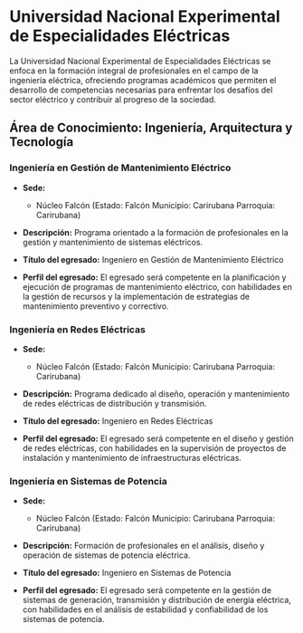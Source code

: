 # Universidad Nacional Experimental de Especialidades Eléctricas

La Universidad Nacional Experimental de Especialidades Eléctricas se enfoca en la formación integral de profesionales en el campo de la ingeniería eléctrica, ofreciendo programas académicos que permiten el desarrollo de competencias necesarias para enfrentar los desafíos del sector eléctrico y contribuir al progreso de la sociedad.

## Área de Conocimiento: Ingeniería, Arquitectura y Tecnología

### Ingeniería en Gestión de Mantenimiento Eléctrico

* **Sede:** 
  * Núcleo Falcón (Estado: Falcón Municipio: Carirubana Parroquia: Carirubana)

* **Descripción:** 
  Programa orientado a la formación de profesionales en la gestión y mantenimiento de sistemas eléctricos.

* **Título del egresado:** 
  Ingeniero en Gestión de Mantenimiento Eléctrico

* **Perfil del egresado:** 
  El egresado será competente en la planificación y ejecución de programas de mantenimiento eléctrico, con habilidades en la gestión de recursos y la implementación de estrategias de mantenimiento preventivo y correctivo.

### Ingeniería en Redes Eléctricas

* **Sede:** 
  * Núcleo Falcón (Estado: Falcón Municipio: Carirubana Parroquia: Carirubana)

* **Descripción:** 
  Programa dedicado al diseño, operación y mantenimiento de redes eléctricas de distribución y transmisión.

* **Título del egresado:** 
  Ingeniero en Redes Eléctricas

* **Perfil del egresado:** 
  El egresado será competente en el diseño y gestión de redes eléctricas, con habilidades en la supervisión de proyectos de instalación y mantenimiento de infraestructuras eléctricas.

### Ingeniería en Sistemas de Potencia

* **Sede:** 
  * Núcleo Falcón (Estado: Falcón Municipio: Carirubana Parroquia: Carirubana)

* **Descripción:** 
  Formación de profesionales en el análisis, diseño y operación de sistemas de potencia eléctrica.

* **Título del egresado:** 
  Ingeniero en Sistemas de Potencia

* **Perfil del egresado:** 
  El egresado será competente en la gestión de sistemas de generación, transmisión y distribución de energía eléctrica, con habilidades en el análisis de estabilidad y confiabilidad de los sistemas de potencia.
